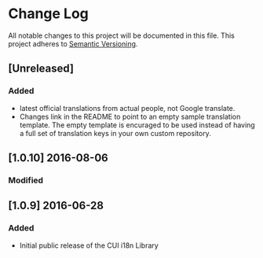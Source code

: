 # Change Log
All notable changes to this project will be documented in this file.
This project adheres to [Semantic Versioning](http://semver.org/).

## [Unreleased]
### Added
- latest official translations from actual people, not Google translate.
- Changes link in the README to point to an empty sample translation template. The empty template is encuraged to be used instead of having a full set of translation keys in your own custom repository.

## [1.0.10] 2016-08-06
### Modified


## [1.0.9] 2016-06-28
### Added
- Initial public release of the CUI i18n Library
